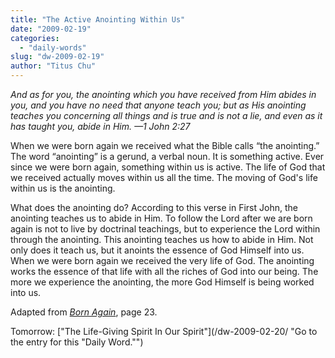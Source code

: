 ```yaml
---
title: "The Active Anointing Within Us"
date: "2009-02-19"
categories: 
  - "daily-words"
slug: "dw-2009-02-19"
author: "Titus Chu"
---
```


_And as for you, the anointing which you have received from Him abides in you, and you have no need that anyone teach you; but as His anointing teaches you concerning all things and is true and is not a lie, and even as it has taught you, abide in Him. —1 John 2:27_

When we were born again we received what the Bible calls “the anointing.” The word “anointing” is a gerund, a verbal noun. It is something active. Ever since we were born again, something within us is active. The life of God that we received actually moves within us all the time. The moving of God's life within us is the anointing.

What does the anointing do? According to this verse in First John, the anointing teaches us to abide in Him. To follow the Lord after we are born again is not to live by doctrinal teachings, but to experience the Lord within through the anointing. This anointing teaches us how to abide in Him. Not only does it teach us, but it anoints the essence of God Himself into us. When we were born again we received the very life of God. The anointing works the essence of that life with all the riches of God into our being. The more we experience the anointing, the more God Himself is being worked into us.

Adapted from _[Born Again](/book-born-again/ "Go to the entry for this book")_, page 23.

[](/book-journey-of-life/ "Go to this book")

Tomorrow: ["The Life-Giving Spirit In Our Spirit"](/dw-2009-02-20/ "Go to the entry for this "Daily Word."")

